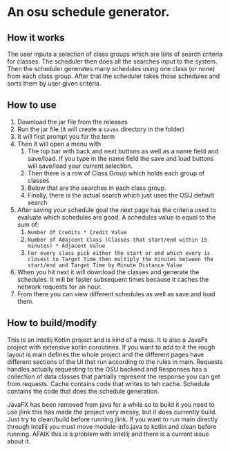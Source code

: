 # An osu schedule generator.

## How it works

The user inputs a selection of class groups which are lists of search criteria for classes.
The scheduler then does all the searches input to the system.
Then the scheduler generates many schedules using one class (or none) from each class group.
After that the scheduler takes those schedules and sorts them by user given criteria.

## How to use

1. Download the jar file from the releases
2. Run the jar file (it will create a ```saves``` directory in the folder)
3. It will first prompt you for the term
4. Then it will open a menu with
   1. The top bar with back and next buttons as well as a name field and save/load.
If you type in the name field the save and load buttons will save/load your current selection.
   2. Then there is a row of Class Group which holds each group of classes
   3. Below that are the searches in each class group.
   4. Finally, there is the actual search which just uses the OSU default search
5. After saving your schedule goal the next page has the criteria used to evaluate which schedules are good.
A schedules value is equal to the sum of:
   1. ```Number Of Credits * Credit Value```
   2. ```Number of Adajcent Class (Classes that start/end within 15 minutes) * Adjacent Value```
   3. ```For every class pick either the start or end which every is closest to Target Time then multiply the minutes between the start/end and Target Time by Minute Distance Value```
6. When you hit next it will download the classes and generate the schedules.
It will be faster subsequent times because it caches the network requests for an hour.
7. From there you can view different schedules as well as save and load them.

## How to build/modify
This is an Intellij Kotlin project and is kind of a mess.
It is also a JavaFx project with extensive kotlin coroutines.
If you want to add to it the rough layout is main defines the whole project and the different pages have different sections of the UI that run according to the rules in main.
Requests handles actually requesting to the OSU backend and Responses has a collection of data classes that partially represent the response you can get from requests.
Cache contains code that writes to teh cache.
Schedule contains the code that does the schedule generation.

JavaFX has been removed from java for a while so to build it you need to use jlink this has made the project very messy, but it does currently build.
Just try to clean/build before running jlink. If you want to run main directly through intellij you must move module-info.java to kotlin and clean before running.
AFAIK this is a problem with intellij and there is a current issue about it.
